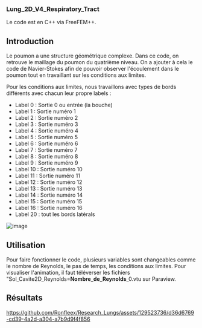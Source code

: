 
### Lung_2D_V4_Respiratory_Tract

Le code est en C++ via FreeFEM++.

## Introduction

Le poumon a une structure géométrique complexe. Dans ce code, on retrouve le maillage du poumon du quatrième niveau. On a ajouter à cela le code de Navier-Stokes afin de pouvoir observer l'écoulement dans le poumon tout en travaillant sur les conditions aux limites.

Pour les conditions aux limites, nous travaillons avec types de bords différents avec chacun leur propre labels :

- Label 0 : Sortie 0 ou entrée (la bouche)
- Label 1 : Sortie numéro 1
- Label 2 : Sortie numéro 2
- Label 3 : Sortie numéro 3
- Label 4 : Sortie numéro 4
- Label 5 : Sortie numéro 5
- Label 6 : Sortie numéro 6
- Label 7 : Sortie numéro 7
- Label 8 : Sortie numéro 8
- Label 9 : Sortie numéro 9
- Label 10 : Sortie numéro 10
- Label 11 : Sortie numéro 11
- Label 12 : Sortie numéro 12
- Label 13 : Sortie numéro 13
- Label 14 : Sortie numéro 14
- Label 15 : Sortie numéro 15
- Label 16 : Sortie numéro 16
- Label 20 : tout les bords latérals 

![image](https://github.com/Ronfleex/Research_Lungs/assets/129523736/7ecede65-f422-4793-83fc-72d38a151bac)


## Utilisation

Pour faire fonctionner le code, plusieurs variables sont changeables comme le nombre de Reynolds, le pas de temps, les conditions aux limites. Pour visualiser l'animation, il faut téléverser les fichiers "Sol_Cavite2D_Reynolds=**Nombre_de_Reynolds**_0.vtu sur Paraview.

## Résultats 

https://github.com/Ronfleex/Research_Lungs/assets/129523736/d36d6769-cd39-4a2d-a304-a7b9d9f4f856
